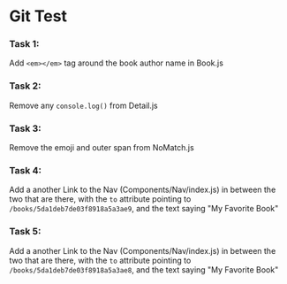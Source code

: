 # Git Test

### Task 1:

Add `<em></em>` tag around the book author name in Book.js

### Task 2:

Remove any `console.log()` from Detail.js

### Task 3:

Remove the emoji and outer span from NoMatch.js 

### Task 4:

Add a another Link to the Nav (Components/Nav/index.js) in between the two that are there,
with the `to` attribute pointing to `/books/5da1deb7de03f8918a5a3ae9`, and the text saying
"My Favorite Book"


### Task 5:

Add a another Link to the Nav (Components/Nav/index.js) in between the two that are there,
with the `to` attribute pointing to `/books/5da1deb7de03f8918a5a3ae8`, and the text saying
"My Favorite Book"
